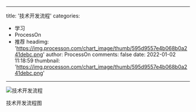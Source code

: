 
---
title: '技术开发流程'
categories: 
 - 学习
 - ProcessOn
 - 推荐
headimg: 'https://img.processon.com/chart_image/thumb/595d9557e4b068b0a241debc.png'
author: ProcessOn
comments: false
date: 2022-01-02 11:18:59
thumbnail: 'https://img.processon.com/chart_image/thumb/595d9557e4b068b0a241debc.png'
---

<div>   
<img class="thumb" alt="技术开发流程" src="https://img.processon.com/chart_image/thumb/595d9557e4b068b0a241debc.png" referrerpolicy="no-referrer">
<p>技术开发流程图</p>  
</div>
            